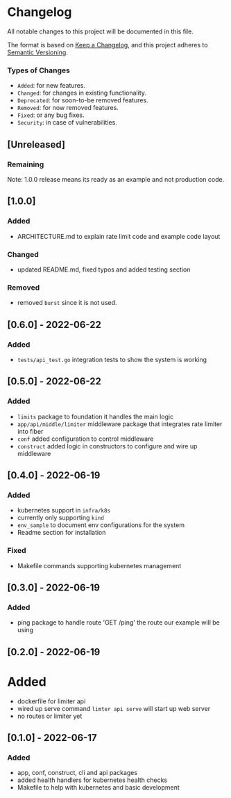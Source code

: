 # Changelog
All notable changes to this project will be documented in this file.

The format is based on [Keep a Changelog](https://keepachangelog.com/en/1.0.0/),
and this project adheres to [Semantic Versioning](https://semver.org/spec/v2.0.0.html).

### Types of Changes
- `Added`: for new features.
- `Changed`:  for changes in existing functionality.
- `Deprecated`: for soon-to-be removed features.
- `Removed`:  for now removed features.
- `Fixed`: or any bug fixes.
- `Security`: in case of vulnerabilities.

## [Unreleased]
### Remaining 


Note: 1.0.0 release means its ready as an example and not production code.
## [1.0.0]
### Added
- ARCHITECTURE.md to explain rate limit code and example code layout
 
### Changed
- updated README.md, fixed typos and added testing section

### Removed
- removed `burst` since it is not used.

## [0.6.0] - 2022-06-22
### Added
- `tests/api_test.go` integration tests to show the system is working

## [0.5.0] - 2022-06-22
### Added 
- `limits` package to foundation it handles the main logic
- `app/api/middle/limiter` middleware package that integrates rate limiter into fiber
- `conf` added configuration to control middleware
- `construct` added logic in constructors to configure and wire up middleware

## [0.4.0] - 2022-06-19
### Added
- kubernetes support in `infra/k8s`
- currently only supporting `kind`
- `env_sample` to document env configurations for the system
- Readme section for installation

### Fixed
- Makefile commands supporting kubernetes management


## [0.3.0] - 2022-06-19
### Added
- ping package to handle route 'GET /ping' the route our example will be using

## [0.2.0] - 2022-06-19
# Added
- dockerfile for limiter api
- wired up serve command `limter api serve` will start up web server
- no routes or limiter yet

## [0.1.0] - 2022-06-17
### Added
- app, conf, construct, cli and api packages
- added health handlers for kubernetes health checks
- Makefile to help with kubernetes and basic development